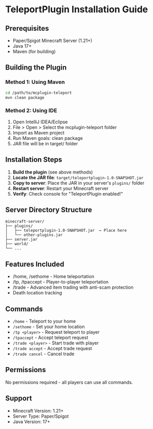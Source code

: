 # TeleportPlugin Installation Guide

## Prerequisites
- Paper/Spigot Minecraft Server (1.21+)
- Java 17+
- Maven (for building)

## Building the Plugin

### Method 1: Using Maven
```bash
cd /path/to/mcplugin-teleport
mvn clean package
```

### Method 2: Using IDE
1. Open IntelliJ IDEA/Eclipse
2. File > Open > Select the mcplugin-teleport folder
3. Import as Maven project
4. Run Maven goals: clean package
5. JAR file will be in target/ folder

## Installation Steps

1. **Build the plugin** (see above methods)
2. **Locate the JAR file**: `target/teleportplugin-1.0-SNAPSHOT.jar`
3. **Copy to server**: Place the JAR in your server's `plugins/` folder
4. **Restart server**: Restart your Minecraft server
5. **Verify**: Check console for "TeleportPlugin enabled!"

## Server Directory Structure
```
minecraft-server/
├── plugins/
│   ├── teleportplugin-1.0-SNAPSHOT.jar  ← Place here
│   └── other-plugins.jar
├── server.jar
├── world/
└── ...
```

## Features Included
- /home, /sethome - Home teleportation
- /tp, /tpaccept - Player-to-player teleportation  
- /trade - Advanced item trading with anti-scam protection
- Death location tracking

## Commands
- `/home` - Teleport to your home
- `/sethome` - Set your home location
- `/tp <player>` - Request teleport to player
- `/tpaccept` - Accept teleport request
- `/trade <player>` - Start trade with player
- `/trade accept` - Accept trade request
- `/trade cancel` - Cancel trade

## Permissions
No permissions required - all players can use all commands.

## Support
- Minecraft Version: 1.21+
- Server Type: Paper/Spigot
- Java Version: 17+
